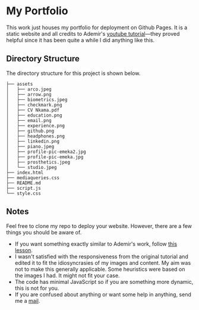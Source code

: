 # My Portfolio
This work just houses my portfolio for deployment on Github Pages. It is a static website and all credits to Ademir's [youtube tutorial](https://www.youtube.com/watch?v=ldwlOzRvYOU)—they proved helpful since it has been quite a while I did anything like this.

## Directory Structure
The directory structure for this project is shown below.
```
├── assets
│   ├── arco.jpeg
│   ├── arrow.png
│   ├── biometrics.jpeg
│   ├── checkmark.png
│   ├── CV Nkama.pdf
│   ├── education.png
│   ├── email.png
│   ├── experience.png
│   ├── github.png
│   ├── headphones.png
│   ├── linkedin.png
│   ├── piano.jpeg
│   ├── profile-pic-emeka2.jpg
│   ├── profile-pic-emeka.jpg
│   ├── prosthetics.jpeg
│   └── studio.jpeg
├── index.html
├── mediaqueries.css
├── README.md
├── script.js
└── style.css
```

## Notes
Feel free to clone my repo to deploy your website. However, there are a few things you should be aware of. 
- If you want something exactly similar to Ademir's work, follow [this lesson](https://www.youtube.com/watch?v=ldwlOzRvYOU). 
- I wasn't satisfied with the responsiveness from the original tutorial and edited it to fit the idiosyncrasies of my images and content. My aim was not to make this generally applicable. Some heuristics were based on the images I had. It might not fit your case. 
- The code has minimal JavaScript so if you are something more dynamic, this is not for you. 
- If you are confused about anything or want some help in anything, send me a [mail](mailto:nkcemeka@gmail.com).
